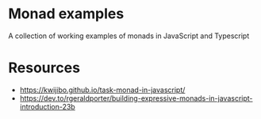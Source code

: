 # Monad examples

A collection of working examples of monads in JavaScript and Typescript

# Resources

* https://kwijibo.github.io/task-monad-in-javascript/
* https://dev.to/rgeraldporter/building-expressive-monads-in-javascript-introduction-23b
